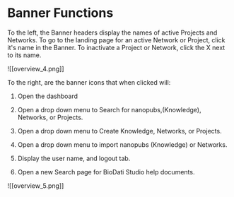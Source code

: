 # Banner Functions

To the left, the Banner headers display the names of active Projects and Networks. To go to the landing page for an active Network or Project, click it's name in the Banner. To inactivate a Project or Network, click the X next to its name.

![[overview_4.png]]

   To the right, are the banner icons that when clicked will:
   
1) Open the dashboard

2) Open a drop down menu to Search for nanopubs,(Knowledge), Networks, or Projects.

3) Open a drop down menu to Create Knowledge, Networks, or Projects.

4) Open a drop down menu to import nanopubs (Knowledge) or Networks.

5) Display the user name, and logout tab.

6) Open a new Search page for BioDati Studio help documents.

![[overview_5.png]]

